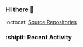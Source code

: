 ### Hi there 👋

:octocat: [Source Repositories](https://github.com/CatsMiaow?tab=repositories&type=source)

### :shipit: Recent Activity
<!--START_SECTION:activity-->

<!--
**CatsMiaow/CatsMiaow** is a ✨ _special_ ✨ repository because its `README.md` (this file) appears on your GitHub profile.

Here are some ideas to get you started:

- 🔭 I’m currently working on ...
- 🌱 I’m currently learning ...
- 👯 I’m looking to collaborate on ...
- 🤔 I’m looking for help with ...
- 💬 Ask me about ...
- 📫 How to reach me: ...
- 😄 Pronouns: ...
- ⚡ Fun fact: ...
-->
